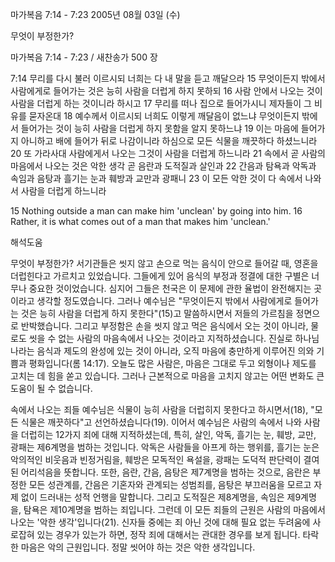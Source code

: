 마가복음 7:14 - 7:23 
2005년 08월 03일 (수)

무엇이 부정한가?



마가복음 7:14 - 7:23 / 새찬송가 500 장


7:14 무리를 다시 불러 이르시되 너희는 다 내 말을 듣고 깨달으라 15 무엇이든지 밖에서 사람에게로 들어가는 것은 능히 사람을 더럽게 하지 못하되 16 사람 안에서 나오는 것이 사람을 더럽게 하는 것이니라 하시고 17 무리를 떠나 집으로 들어가시니 제자들이 그 비유를 묻자온대 18 예수께서 이르시되 너희도 이렇게 깨달음이 없느냐 무엇이든지 밖에서 들어가는 것이 능히 사람을 더럽게 하지 못함을 알지 못하느냐 19 이는 마음에 들어가지 아니하고 배에 들어가 뒤로 나감이니라 하심으로 모든 식물을 깨끗하다 하셨느니라 20 또 가라사대 사람에게서 나오는 그것이 사람을 더럽게 하느니라 21 속에서 곧 사람의 마음에서 나오는 것은 악한 생각 곧 음란과 도적질과 살인과 22 간음과 탐욕과 악독과 속임과 음탕과 흘기는 눈과 훼방과 교만과 광패니 23 이 모든 악한 것이 다 속에서 나와서 사람을 더럽게 하느니라

15 Nothing outside a man can make him 'unclean' by going into him. 16 Rather, it is what comes out of a man that makes him 'unclean.'

해석도움





무엇이 부정한가?
서기관들은 씻지 않고 손으로 먹는 음식이 안으로 들어갈 때, 영혼을 더럽힌다고 가르치고 있었습니다. 그들에게 있어 음식의 부정과 정결에 대한 구별은 너무나 중요한 것이었습니다. 심지어 그들은 천국은 이 문제에 관한 율법이 완전해지는 곳이라고 생각할 정도였습니다. 그러나 예수님은 "무엇이든지 밖에서 사람에게로 들어가는 것은 능히 사람을 더럽게 하지 못한다"(15)고 말씀하시면서 저들의 가르침을 정면으로 반박했습니다. 그리고 부정함은 손을 씻지 않고 먹은 음식에서 오는 것이 아니라, 물로도 씻을 수 없는 사람의 마음속에서 나오는 것이라고 지적하셨습니다. 진실로 하나님나라는 음식과 제도의 완성에 있는 것이 아니라, 오직 마음에 충만하게 이루어진 의와 기쁨과 평화입니다(롬 14:17). 오늘도 많은 사람은, 마음은 그대로 두고 외형이나 제도를 고치는 데 힘을 쏟고 있습니다. 그러나 근본적으로 마음을 고치지 않고는 어떤 변화도 큰 도움이 될 수 없습니다.

속에서 나오는 죄들
예수님은 식물이 능히 사람을 더럽히지 못한다고 하시면서(18), "모든 식물은 깨끗하다"고 선언하셨습니다(19). 이어서 예수님은 사람의 속에서 나와 사람을 더럽히는 12가지 죄에 대해 지적하셨는데, 특히, 살인, 악독, 흘기는 눈, 훼방, 교만, 광패는 제6계명을 범하는 것입니다. 악독은 사람들을 아프게 하는 행위를, 흘기는 눈은 악의적인 비웃음과 빈정거림을, 훼방은 모독적인 욕설을, 광패는 도덕적 판단력이 결여된 어리석음을 뜻합니다. 또한, 음란, 간음, 음탕은 제7계명을 범하는 것으로, 음란은 부정한 모든 성관계를, 간음은 기혼자와 관계되는 성범죄를, 음탕은 부끄러움을 모르고 자제 없이 드러내는 성적 언행을 말합니다. 그리고 도적질은 제8계명을, 속임은 제9계명을, 탐욕은 제10계명을 범하는 죄입니다. 그런데 이 모든 죄들의 근원은 사람의 마음에서 나오는 '악한 생각'입니다(21). 신자들 중에는 죄 아닌 것에 대해 필요 없는 두려움에 사로잡혀 있는 경우가 있는가 하면, 정작 죄에 대해서는 관대한 경우를 보게 됩니다. 타락한 마음은 악의 근원입니다. 정말 씻어야 하는 것은 악한 생각입니다.